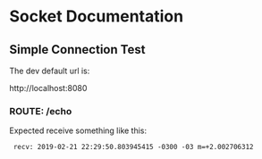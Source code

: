 # Socket Documentation

## Simple Connection Test

The dev default url is:

http://localhost:8080

### ROUTE: /echo

Expected receive something like this:

```
 recv: 2019-02-21 22:29:50.803945415 -0300 -03 m=+2.002706312
```


